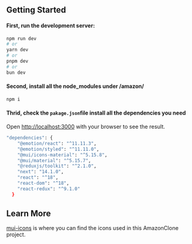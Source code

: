 
## Getting Started

#### First, run the development server:

```bash
npm run dev
# or
yarn dev
# or
pnpm dev
# or
bun dev
```

#### Second, install all the node_modules under /amazon/

```bash
npm i
```

#### Thrid, check the ```pakage.json```file install all the dependencies you need


Open [http://localhost:3000](http://localhost:3000) with your browser to see the result.

```bash
"dependencies": {
    "@emotion/react": "^11.11.3",
    "@emotion/styled": "^11.11.0",
    "@mui/icons-material": "^5.15.8",
    "@mui/material": "^5.15.7",
    "@reduxjs/toolkit": "^2.1.0",
    "next": "14.1.0",
    "react": "^18",
    "react-dom": "^18",
    "react-redux": "^9.1.0"
  }
```


## Learn More

[mui-icons](https://mui.com/material-ui/) is where you can find the icons used in this AmazonClone project.




